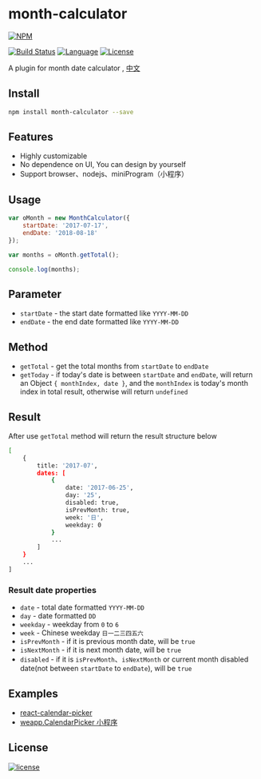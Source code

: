 # month-calculator
[![NPM][img-npm]][url-npm]

[![Build Status][img-travis]][url-travis]
[![Language][img-javascript]][url-github]
[![License][img-mit]][url-mit]

A plugin for month date calculator , [中文](./README-zh.md)


## Install

```bash
npm install month-calculator --save
```


## Features

- Highly customizable
- No dependence on UI, You can design by yourself
- Support browser、nodejs、miniProgram（小程序）


## Usage

```javascript
var oMonth = new MonthCalculator({
    startDate: '2017-07-17',
    endDate: '2018-08-18'
});

var months = oMonth.getTotal();

console.log(months);
```


## Parameter

- `startDate` - the start date formatted like `YYYY-MM-DD`
- `endDate` -  the end date formatted like `YYYY-MM-DD`


## Method

- `getTotal` - get the total months from `startDate` to `endDate`
- `getToday` - if today's date is between `startDate` and `endDate`, will return an Object `{ monthIndex, date }`, and the `monthIndex` is today's month index in total result, otherwise will return `undefined`


## Result

After use `getTotal` method will return the result structure below

```bash
[
    {
        title: '2017-07',
        dates: [
            {
                date: '2017-06-25',
                day: '25',
                disabled: true,
                isPrevMonth: true,
                week: '日',
                weekday: 0
            }
            ...
        ]
    }
    ...
]
```


### Result date properties
- `date` - total date formatted `YYYY-MM-DD`
- `day` - date formatted `DD`
- `weekday` - weekday from `0` to `6`
- `week` - Chinese weekday `日一二三四五六`
- `isPrevMonth` - if it is previous month date, will be `true`
- `isNextMonth` - if it is next month date, will be `true`
- `disabled` - if it is `isPrevMonth`、`isNextMonth` or current month disabled date(not between `startDate` to `endDate`), will be `true`


## Examples

- [react-calendar-picker](https://github.com/ChanceYu/react-calendar-picker)
- [weapp.CalendarPicker 小程序](https://github.com/ChanceYu/weapp#weappcalendarpicker)


## License

[![license][img-mit]][url-mit]


[url-github]: https://github.com/ChanceYu/month-calculator
[url-npm]: https://www.npmjs.com/package/month-calculator
[url-travis]: https://travis-ci.org/ChanceYu/month-calculator
[url-david]: https://david-dm.org/ChanceYu/month-calculator
[url-mit]: https://opensource.org/licenses/mit-license.php

[img-npm]: https://nodei.co/npm/month-calculator.png?compact=true
[img-travis]: https://travis-ci.org/ChanceYu/month-calculator.svg?branch=master
[img-david]: https://david-dm.org/ChanceYu/month-calculator/status.svg
[img-javascript]: https://img.shields.io/badge/language-JavaScript-brightgreen.svg
[img-mit]: https://img.shields.io/badge/license-MIT-blue.svg
